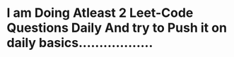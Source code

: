 # I am Doing Atleast 2 Leet-Code Questions Daily And try to Push it on daily basics..................
